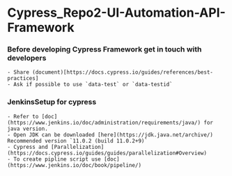 # Cypress_Repo2-UI-Automation-API-Framework

### Before developing Cypress Framework get in touch with developers

    - Share (document)[https://docs.cypress.io/guides/references/best-practices]
    - Ask if possible to use `data-test` or `data-testid`

### JenkinsSetup for cypress

    - Refer to [doc](https://www.jenkins.io/doc/administration/requirements/java/) for java version.
    - Open JDK can be downloaded [here](https://jdk.java.net/archive/) Recommended version `11.0.2 (build 11.0.2+9)`
    - Cypress and [Parallelization](https://docs.cypress.io/guides/guides/parallelization#Overview)
    - To create pipline script use [doc](https://www.jenkins.io/doc/book/pipeline/)
